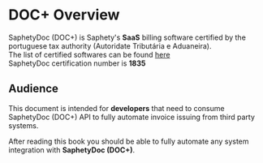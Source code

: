 # DOC+ Overview
SaphetyDoc (DOC+) is Saphety's **SaaS** billing software certified by the portuguese tax authority (Autoridate Tributária e Aduaneira).  
The list of certified softwares can be found [here](https://www.portaldasfinancas.gov.pt/pt/consultaProgCertificadosM24.action)  
SaphetyDoc certification number is **1835**  

## Audience
This document is intended for **developers** that need to consume SaphetyDoc (DOC+) API to fully automate invoice issuing from third party systems.

After reading this book you should be able to fully automate any system integration with **SaphetyDoc (DOC+)**.
